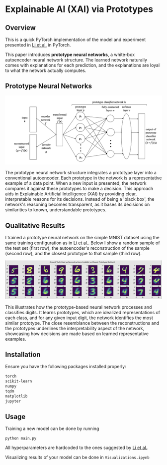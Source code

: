 # Explainable AI (XAI) via Prototypes

## Overview

This is a quick PyTorch implementation of the model and experiment presented in [Li et al.](https://arxiv.org/abs/1710.04806) in PyTorch.

This paper introduces __prototype neural networks__, a white-box autoencoder neural network structure. The learned network naturally comes with explanations for each prediction, and the explanations are loyal to what the network actually computes.

## Prototype Neural Networks

![Prototype Structure](https://github.com/1yian/mnist_prototypes/blob/master/prototype_struc.png?raw=true)

The prototype neural network structure integrates a prototype layer into a conventional autoencoder. Each prototype in the network is a representative example of a data point. When a new input is presented, the network compares it against these prototypes to make a decision. This approach aids in Explainable Artificial Intelligence (XAI) by providing clear, interpretable reasons for its decisions. Instead of being a 'black box', the network's reasoning becomes transparent, as it bases its decisions on similarities to known, understandable prototypes.

## Qualitative Results

I trained a prototype neural network on the simple MNIST dataset using the same training configuration as in [Li et al.](https://arxiv.org/abs/1710.04806). Below I show a random sample of the test set (first row), the autoencoder's reconstruction of the sample (second row), and the closest prototype to that sample (third row).

![Results](https://github.com/1yian/mnist_prototypes/blob/master/result.png?raw=true)

This illustrates how the prototype-based neural network processes and classifies digits. It learns prototypes, which are idealized representations of each class, and for any given input digit, the network identifies the most similar prototype. The close resemblance between the reconstructions and the prototypes underlines the interpretability aspect of the network, showcasing how decisions are made based on learned representative examples.

## Installation
Ensure you have the following packages installed properly:
```
torch
scikit-learn
numpy
tqdm
matplotlib
jupyter
```

## Usage

Training a new model can be done by running
```
python main.py
```
All hyperparameters are hardcoded to the ones suggested by [Li et al.](https://arxiv.org/abs/1710.04806).

Visualizing results of your model can be done in `Visualizations.ipynb`
